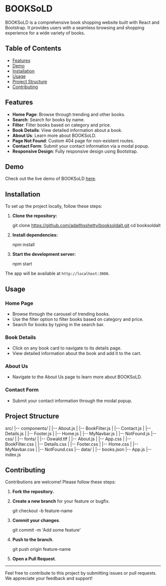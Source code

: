 # BOOKSoLD

BOOKSoLD is a comprehensive book shopping website built with React and Bootstrap. It provides users with a seamless browsing and shopping experience for a wide variety of books.

## Table of Contents

- [Features](#features)
- [Demo](#demo)
- [Installation](#installation)
- [Usage](#usage)
- [Project Structure](#project-structure)
- [Contributing](#contributing)

## Features

- **Home Page**: Browse through trending and other books.
- **Search**: Search for books by name.
- **Filter**: Filter books based on category and price.
- **Book Details**: View detailed information about a book.
- **About Us**: Learn more about BOOKSoLD.
- **Page Not Found**: Custom 404 page for non-existent routes.
- **Contact Form**: Submit your contact information via a modal popup.
- **Responsive Design**: Fully responsive design using Bootstrap.

## Demo

Check out the live demo of BOOKSoLD [here](https://advaithsshetty.me/booksld/).

## Installation

To set up the project locally, follow these steps:

1. **Clone the repository:**
   
   git clone https://github.com/adaithsshetty/booksoldalt.git
   cd booksoldalt
   

2. **Install dependencies:**
   
   npm install
   

3. **Start the development server:**
   
   npm start
   

The app will be available at `http://localhost:3000`.

## Usage

### Home Page

- Browse through the carousel of trending books.
- Use the filter option to filter books based on category and price.
- Search for books by typing in the search bar.

### Book Details

- Click on any book card to navigate to its details page.
- View detailed information about the book and add it to the cart.

### About Us

- Navigate to the About Us page to learn more about BOOKSoLD.

### Contact Form

- Submit your contact information through the modal popup.

## Project Structure


src/
|-- components/
|   |-- About.js
|   |-- BookFilter.js
|   |-- Contact.js
|   |-- Details.js
|   |-- Footer.js
|   |-- Home.js
|   |-- MyNavbar.js
|   |-- NotFound.js
|-- css/
|   |-- fonts/
|       |-- Oswald.ttf
|   |-- About.js
|   |-- App.css
|   |-- BookFilter.css
|   |-- Details.css
|   |-- Footer.css
|   |-- Home.css
|   |-- MyNavbar.css
|   |-- NotFound.css
|-- data/
|   |-- books.json
|-- App.js
|-- index.js

## Contributing

Contributions are welcome! Please follow these steps:

1. **Fork the repository.**
2. **Create a new branch** for your feature or bugfix.
   
   git checkout -b feature-name
   
3. **Commit your changes**.
   
   git commit -m 'Add some feature'
   
4. **Push to the branch**.
   
   git push origin feature-name
   
5. **Open a Pull Request**.
---

Feel free to contribute to this project by submitting issues or pull requests. We appreciate your feedback and support!

